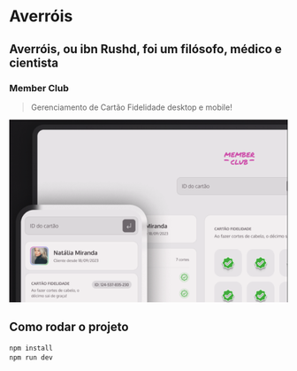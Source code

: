 # Averróis
## Averróis, ou ibn Rushd, foi um filósofo, médico e cientista 
### Member Club
> Gerenciamento de Cartão Fidelidade desktop e mobile!

![Member Club | Cartão de Fidelidade](./image/capa.png)

## Como rodar o projeto
```bash
npm install
npm run dev
```
